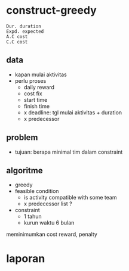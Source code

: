 # construct-greedy

```
Dur. duration
Expd. expected
A.C cost
C.C cost
```

## data
- kapan mulai aktivitas
- perlu proses
    - daily reward
    - cost fix
    - start time
    - finish time
    - x deadline: tgl mulai aktivitas + duration
    - x predecessor

## problem
- tujuan: berapa minimal tim dalam constraint

## algoritme
- greedy
- feasible condition
    - is activity compatible with some team
    - x predecessor list ?
- constraint
    - 1 tahun
    - kurun waktu 6 bulan

meminimumkan cost
reward, penalty

# laporan